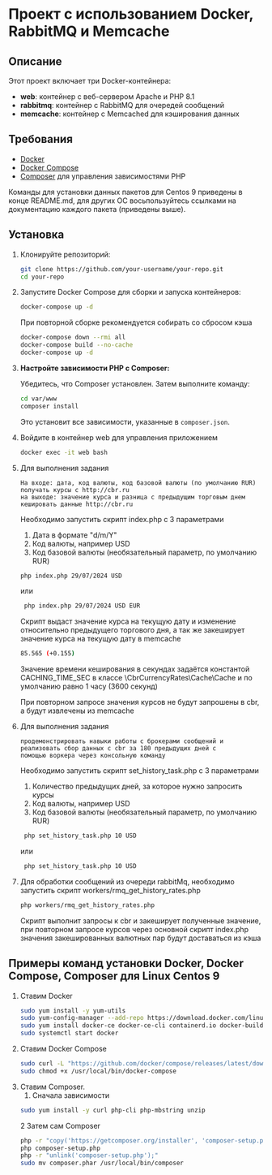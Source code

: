 # Проект с использованием Docker, RabbitMQ и Memcache

## Описание

Этот проект включает три Docker-контейнера:
- **web**: контейнер с веб-сервером Apache и PHP 8.1
- **rabbitmq**: контейнер с RabbitMQ для очередей сообщений
- **memcache**: контейнер с Memcached для кэширования данных

## Требования

- [Docker](https://docs.docker.com/engine/install/)
- [Docker Compose](https://docs.docker.com/compose/install/)
- [Composer](https://getcomposer.org/) для управления зависимостями PHP
  
Команды для установки данных пакетов для Centos 9 приведены в конце README.md, для других ОС восьпользуйтесь
ссылками на документацию каждого пакета (приведены выше).

## Установка

1. Клонируйте репозиторий:

    ```sh
    git clone https://github.com/your-username/your-repo.git
    cd your-repo
    ```
2. Запустите Docker Compose для сборки и запуска контейнеров:

    ```sh
    docker-compose up -d
    ```
    При повторной сборке рекомендуется собирать со сбросом кэша

    ```sh
    docker-compose down --rmi all
    docker-compose build --no-cache
    docker-compose up -d
    ```
3.  **Настройте зависимости PHP с Composer:**

    Убедитесь, что Composer установлен. Затем выполните команду:

    ```sh
    cd var/www
    composer install
    ```

    Это установит все зависимости, указанные в `composer.json`.
    
4. Войдите в контейнер web для управления приложением
    ```sh
    docker exec -it web bash
    ```
5. Для выполнения задания 
   ```
   На входе: дата, код валюты, код базовой валюты (по умолчанию RUR)
   получать курсы с http://cbr.ru
   на выходе: значение курса и разница с предыдущим торговым днем
   кешировать данные http://cbr.ru
   ``` 
   Необходимо запустить скрипт index.php с 3 параметрами
    1. Дата в формате "d/m/Y"
    2. Код валюты, например USD
    3. Код базовой валюты (необязательный параметр, по умолчанию RUR)
    ```sh
    php index.php 29/07/2024 USD
    ```    
   или
   ```sh
    php index.php 29/07/2024 USD EUR
    ```   
   Скрипт выдаст значение курса на текущую дату и изменение относительно предыдущего торгового дня,
   а так же закеширует значение курса на текущую дату в memcache 
    ```sh
    85.565 (+0.155)
    ```
   Значение времени кеширования в секундах задаётся константой CACHING_TIME_SEC в классе \CbrCurrencyRates\Cache\Cache
   и по умолчанию равно 1 часу (3600 секунд)   
   
   При повторном запросе значения курсов не будут запрошены в cbr, а будут извлечены из memcache
6. Для выполнения задания
   ```
   продемонстрировать навыки работы с брокерами сообщений и
   реализовать сбор данных с cbr за 180 предыдущих дней с
   помощью воркера через консольную команду
   ``` 
   Необходимо запустить скрипт set_history_task.php c 3 параметрами
   1. Количество предыдущих дней, за которое нужно запросить курсы
   2. Код валюты, например USD
   3. Код базовой валюты (необязательный параметр, по умолчанию RUR)
   ```sh
    php set_history_task.php 10 USD
    ```    
   или
   ```sh
    php set_history_task.php 10 USD
    ``` 
7. Для обработки сообщений из очереди rabbitMq, необходимо запустить скрипт workers/rmq_get_history_rates.php
   ```sh
   php workers/rmq_get_history_rates.php
    ```    
   Скрипт выполнит запросы к cbr и закеширует полученные значение, при повторном запросе курсов
через основной скрипт index.php значения закешированных валютных пар будут доставаться из кэша
   
## Примеры команд установки Docker, Docker Compose, Composer для Linux Centos 9
1. Ставим Docker
   ```sh
   sudo yum install -y yum-utils
   sudo yum-config-manager --add-repo https://download.docker.com/linux/centos/docker-ce.repo
   sudo yum install docker-ce docker-ce-cli containerd.io docker-buildx-plugin docker-compose-plugin
   sudo systemctl start docker
    ``` 
2. Ставим Docker Compose
   ```sh
   sudo curl -L "https://github.com/docker/compose/releases/latest/download/docker-compose-$(uname -s)-$(uname -m)" -o /usr/local/bin/docker-compose
   sudo chmod +x /usr/local/bin/docker-compose
    ``` 
3. Ставим Composer.
   1. Сначала зависимости
   ```sh
   sudo yum install -y curl php-cli php-mbstring unzip
    ```
   2 Затем сам Composer
   ```sh
   php -r "copy('https://getcomposer.org/installer', 'composer-setup.php');"
   php composer-setup.php
   php -r "unlink('composer-setup.php');"   
   sudo mv composer.phar /usr/local/bin/composer
    ``` 
